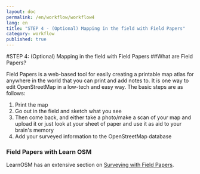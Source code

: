 ```yaml
---
layout: doc
permalink: /en/workflow/workflow4
lang: en
title: "STEP 4 - (Optional) Mapping in the field with Field Papers"
category: workflow
published: true
---
```


#STEP 4: (Optional) Mapping in the field with Field Papers
##What are Field Papers?

Field Papers is a web-based tool for easily creating a printable map atlas for anywhere in the world that you can print and add notes to.
It is one way to edit OpenStreetMap in a low-tech and easy way. The basic steps are as follows:

1. Print the map 
2. Go out in the field and sketch what you see
3. Then come back, and either take a photo/make a scan of your map and upload it or just look at your sheet of paper and use it as aid to your brain's memory
4. Add your surveyed information to the OpenStreetMap database


### Field Papers with Learn OSM
LearnOSM has an extensive section on [Surveying with Field Papers](http://learnosm.org/en/beginner/field-papers/).
